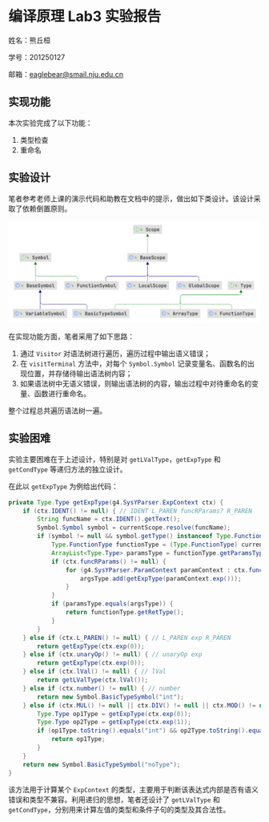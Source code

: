 # 编译原理 Lab3 实验报告

姓名：熊丘桓

学号：201250127

邮箱：<eaglebear@smail.nju.edu.cn>

## 实现功能

本次实验完成了以下功能：

1. 类型检查
2. 重命名

## 实验设计

笔者参考老师上课的演示代码和助教在文档中的提示，做出如下类设计。该设计采取了依赖倒置原则。

![](201250172/image-20221219201711996.png)

在实现功能方面，笔者采用了如下思路：

1. 通过 `Visitor` 对语法树进行遍历，遍历过程中输出语义错误；
2. 在 `visitTerminal` 方法中，对每个 `Symbol.Symbol` 记录变量名、函数名的出现位置，并存储待输出语法树内容；
3. 如果语法树中无语义错误，则输出语法树的内容，输出过程中对待重命名的变量、函数进行重命名。

整个过程总共遍历语法树一遍。

## 实验困难

实验主要困难在于上述设计，特别是对 `getLValType`，`getExpType` 和 `getCondType` 等递归方法的独立设计。

在此以 `getExpType` 为例给出代码：

```java
private Type.Type getExpType(g4.SysYParser.ExpContext ctx) {
    if (ctx.IDENT() != null) { // IDENT L_PAREN funcRParams? R_PAREN
        String funcName = ctx.IDENT().getText();
        Symbol.Symbol symbol = currentScope.resolve(funcName);
        if (symbol != null && symbol.getType() instanceof Type.FunctionType) {
            Type.FunctionType functionType = (Type.FunctionType) currentScope.resolve(funcName).getType();
            ArrayList<Type.Type> paramsType = functionType.getParamsType(), argsType = new ArrayList<>();
            if (ctx.funcRParams() != null) {
                for (g4.SysYParser.ParamContext paramContext : ctx.funcRParams().param()) {
                    argsType.add(getExpType(paramContext.exp()));
                }
            }
            if (paramsType.equals(argsType)) {
                return functionType.getRetType();
            }
        }
    } else if (ctx.L_PAREN() != null) { // L_PAREN exp R_PAREN
        return getExpType(ctx.exp(0));
    } else if (ctx.unaryOp() != null) { // unaryOp exp
        return getExpType(ctx.exp(0));
    } else if (ctx.lVal() != null) { // lVal
        return getLValType(ctx.lVal());
    } else if (ctx.number() != null) { // number
        return new Symbol.BasicTypeSymbol("int");
    } else if (ctx.MUL() != null || ctx.DIV() != null || ctx.MOD() != null || ctx.PLUS() != null || ctx.MINUS() != null) {
        Type.Type op1Type = getExpType(ctx.exp(0));
        Type.Type op2Type = getExpType(ctx.exp(1));
        if (op1Type.toString().equals("int") && op2Type.toString().equals("int")) {
            return op1Type;
        }
    }
    return new Symbol.BasicTypeSymbol("noType");
}
```

该方法用于计算某个 `ExpContext` 的类型，主要用于判断该表达式内部是否有语义错误和类型不兼容。利用递归的思想，笔者还设计了 `getLValType` 和 `getCondType`，分别用来计算左值的类型和条件子句的类型及其合法性。
